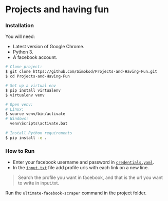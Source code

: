 # Projects and having fun

### Installation

You will need:

- Latest version of Google Chrome.
- Python 3.
- A facebook account.

```bash
# Clone project:
$ git clone https://github.com/Simokod/Projects-and-Having-Fun.git
$ cd Projects-and-Having-Fun

# Set up a virtual env
$ pip install virtualenv
$ virtualenv venv

# Open venv:
# Linux:
$ source venv/bin/activate
# Windows:
  venv\Scripts\activate.bat
  
# Install Python requirements
$ pip install -e .
```

### How to Run
- Enter your facebook username and password in [`credentials.yaml`](credentials.yaml).
- In the [`input.txt`](input.txt) file add profile urls with each link on a new line.

> Search the profile you want in facebook, and that is the url you want to write in input.txt.

Run the `ultimate-facebook-scraper` command in the project folder.
